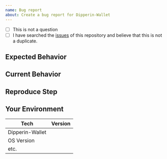 ```yaml
---
name: Bug report
about: Create a bug report for Dipperin-Wallet
---
```


<!--- Provide a general summary of the issue in the Title above -->

<!--
    Thank you very much for contributing to Dipperin-Wallet by creating an issue! ❤️
    To avoid duplicate issues we ask you to check off the following list.
-->

<!-- Checked checkbox should look like this: [x] -->

- [ ] This is not a question
- [ ] I have searched the [issues](https://github.com/caiqingfeng/dipperin-wallet/issues) of this repository and believe that this is not a duplicate.

## Expected Behavior

<!---
    Describe what should happen.
-->

## Current Behavior

<!---
    Describe what happens instead of the expected behavior.
-->

## Reproduce Step

<!---
    Describe how to reproduce this problem.
-->

## Your Environment

<!---
    Include as many relevant details about the environment with which you experienced the bug.
-->

| Tech              | Version |
| ----------------- | ------- |
| Dipperin-Wallet |         |
| OS Version        |         |
| etc.              |         |
